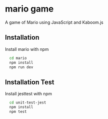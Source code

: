 # mario game

A game of Mario using JavaScript and Kaboom.js


## Installation

Install mario with npm

```bash
  cd mario
  npm install 
  npm run dev
```
    

## Installation Test

Install jesttest with npm

```bash
  cd unit-test-jest
  npm install 
  npm test
```
    